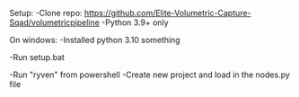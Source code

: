 Setup:
-Clone repo: https://github.com/Elite-Volumetric-Capture-Sqad/volumetricpipeline
-Python 3.9+ only

On windows:
-Installed python 3.10 something

-Run setup.bat

-Run "ryven" from powershell
-Create new project and load in the nodes.py file


